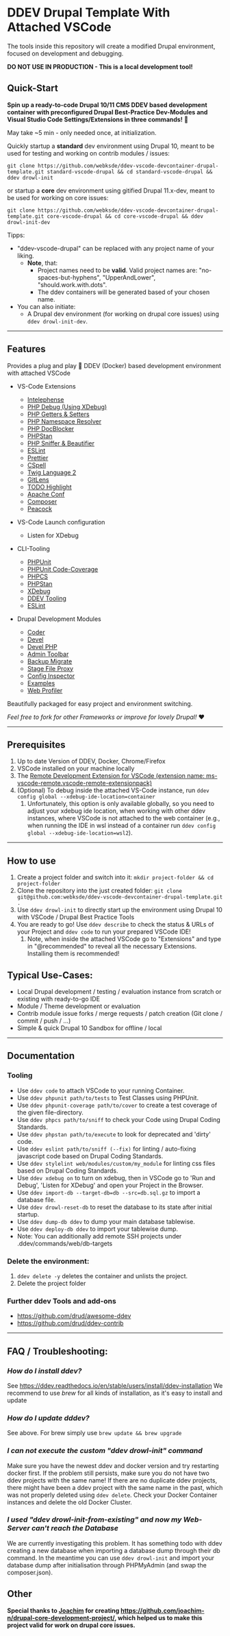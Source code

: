 # DDEV Drupal Template With Attached VSCode
The tools inside this repository will create a modified Drupal environment, focused on development and debugging.

**DO NOT USE IN PRODUCTION - This is a local development tool!**
## Quick-Start
**Spin up a ready-to-code Drupal 10/11 CMS DDEV based development container with preconfigured Drupal Best-Practice Dev-Modules and Visual Studio Code Settings/Extensions in three commands!** 🚀

May take ~5 min - only needed once, at initialization.

Quickly startup a **standard** dev environment using Drupal 10, meant to be used for testing and working on contrib modules / issues:
~~~
git clone https://github.com/webksde/ddev-vscode-devcontainer-drupal-template.git standard-vscode-drupal && cd standard-vscode-drupal && ddev drowl-init
~~~
or startup a **core** dev environment using gitified Drupal 11.x-dev, meant to be used for working on core issues:
~~~
git clone https://github.com/webksde/ddev-vscode-devcontainer-drupal-template.git core-vscode-drupal && cd core-vscode-drupal && ddev drowl-init-dev
~~~
Tipps:
- "ddev-vscode-drupal" can be replaced with any project name of your liking.
  - **Note**, that:
    - Project names need to be **valid**. Valid project names are: "no-spaces-but-hyphens", "UpperAndLower", "should.work.with.dots".
    - The ddev containers will be generated based of your chosen name.
- You can also initiate:
  - A Drupal dev environment (for working on drupal core issues) using `ddev drowl-init-dev`.

---

## Features

Provides a plug and play 🔌 DDEV (Docker) based development environment with attached VSCode
- VS-Code Extensions
  - [Intelephense](https://marketplace.visualstudio.com/items?itemName=bmewburn.vscode-intelephense-client)
  - [PHP Debug (Using XDebug)](https://marketplace.visualstudio.com/items?itemName=xdebug.php-debug)
  - [PHP Getters & Setters](https://marketplace.visualstudio.com/items?itemName=cvergne.vscode-php-getters-setters-cv)
  - [PHP Namespace Resolver](https://marketplace.visualstudio.com/items?itemName=MehediDracula.php-namespace-resolver)
  - [PHP DocBlocker](https://marketplace.visualstudio.com/items?itemName=neilbrayfield.php-docblocker)
  - [PHPStan](https://marketplace.visualstudio.com/items?itemName=SanderRonde.phpstan-vscode)
  - [PHP Sniffer & Beautifier](https://marketplace.visualstudio.com/items?itemName=ValeryanM.vscode-phpsab)
  - [ESLint](https://marketplace.visualstudio.com/items?itemName=dbaeumer.vscode-eslint)
  - [Prettier](https://marketplace.visualstudio.com/items?itemName=esbenp.prettier-vscode)
  - [CSpell](https://marketplace.visualstudio.com/items?itemName=streetsidesoftware.code-spell-checker)
  - [Twig Language 2](https://marketplace.visualstudio.com/items?itemName=mblode.twig-language-2)
  - [GitLens](https://marketplace.visualstudio.com/items?itemName=eamodio.gitlens)
  - [TODO Highlight](https://marketplace.visualstudio.com/items?itemName=wayou.vscode-todo-highlight)
  - [Apache Conf](https://marketplace.visualstudio.com/items?itemName=mrmlnc.vscode-apache)
  - [Composer](https://marketplace.visualstudio.com/items?itemName=DEVSENSE.composer-php-vscode)
  - [Peacock](https://marketplace.visualstudio.com/items?itemName=johnpapa.vscode-peacock)

- VS-Code Launch configuration
  - Listen for XDebug

- CLI-Tooling
  - [PHPUnit](https://phpunit.de/)
  - [PHPUnit Code-Coverage](https://phpunit.de/manual/6.5/en/code-coverage-analysis.html)
  - [PHPCS](https://github.com/squizlabs/PHP_CodeSniffer)
  - [PHPStan](https://phpstan.org/)
  - [XDebug](https://xdebug.org/)
  - [DDEV Tooling](https://ddev.readthedocs.io/en/stable/users/cli-usage/)
  - [ESLint](https://eslint.org/)

- Drupal Development Modules
  - [Coder](https://www.drupal.org/project/coder)
  - [Devel](https://www.drupal.org/project/devel)
  - [Devel PHP](https://www.drupal.org/project/devel_php)
  - [Admin Toolbar](https://www.drupal.org/project/admin_toolbar)
  - [Backup Migrate](https://www.drupal.org/project/backup_migrate)
  - [Stage File Proxy](https://www.drupal.org/project/stage_file_proxy)
  - [Config Inspector](https://www.drupal.org/project/config_inspector)
  - [Examples](https://www.drupal.org/project/examples)
  - [Web Profiler](https://www.drupal.org/project/webprofiler)

Beautifully packaged for easy project and environment switching.

*Feel free to fork for other Frameworks or improve for lovely Drupal!* ❤️

---

## Prerequisites
  1. Up to date Version of DDEV, Docker, Chrome/Firefox
  2. VSCode installed on your machine locally
  3. The [Remote Development Extension for VSCode (extension name: ms-vscode-remote.vscode-remote-extensionpack)](https://marketplace.visualstudio.com/items?itemName=ms-vscode-remote.vscode-remote-extensionpack)
  4. (Optional) To debug inside the attached VS-Code instance, run `ddev config global --xdebug-ide-location=container`
     1.  Unfortunately, this option is only available globally, so you need to adjust your xdebug ide location, when working with other ddev instances, where VSCode is not attached to the web container (e.g., when running the IDE in wsl instead of a container run `ddev config global --xdebug-ide-location=wsl2`).

---

## How to use
 1. Create a project folder and switch into it: `mkdir project-folder && cd project-folder`
 2. Clone the repository into the just created folder: `git clone git@github.com:webksde/ddev-vscode-devcontainer-drupal-template.git .`
 3. Use `ddev drowl-init` to directly start up the environment using Drupal 10 with VSCode / Drupal Best Practice Tools
 4. You are ready to go! Use `ddev describe` to check the status & URLs of your Project and `ddev code` to run your prepared VSCode IDE!
    1. Note, when inside the attached VSCode go to "Extensions" and type in "@recommended" to reveal all the necessary Extensions. Installing them is recommended!

## Typical Use-Cases:
 - Local Drupal development / testing / evaluation instance from scratch or existing with ready-to-go IDE
 - Module / Theme development or evaluation
 - Contrib module issue forks / merge requests / patch creation (Git clone / commit / push / ...)
 - Simple & quick Drupal 10 Sandbox for offline / local

---

## Documentation
### Tooling
 - Use `ddev code` to attach VSCode to your running Container.
 - Use `ddev phpunit path/to/tests` to Test Classes using PHPUnit.
 - Use `ddev phpunit-coverage path/to/cover` to create a test coverage of the given file-directory.
 - Use `ddev phpcs path/to/sniff` to check your Code using Drupal Coding Standards.
 - Use `ddev phpstan path/to/execute` to look for deprecated and 'dirty' code.
 - Use `ddev eslint path/to/sniff (--fix)` for linting / auto-fixing javascript code based on Drupal Coding Standards.
 - Use `ddev stylelint web/modules/custom/my_module` for linting css files based on Drupal Coding Standards.
 - Use `ddev xdebug on` to turn on xdebug, then in VSCode go to 'Run and Debug', 'Listen for XDebug' and open your Project in the Browser.
 - Use `ddev import-db --target-db=db --src=db.sql.gz` to import a database file.
 - Use `ddev drowl-reset-db` to reset the database to its state after initial startup.
 - Use `ddev dump-db ddev` to dump your main database tablewise.
 - Use `ddev deploy-db ddev` to import your tablewise dump.
  - Note: You can additionally add remote SSH projects under .ddev/commands/web/db-targets

### Delete the environment:
 1. `ddev delete -y` deletes the container and unlists the project.
 2. Delete the project folder

### Further ddev Tools and add-ons
 - https://github.com/drud/awesome-ddev
 - https://github.com/drud/ddev-contrib
---

## FAQ / Troubleshooting:
### *How do I install ddev?*

See https://ddev.readthedocs.io/en/stable/users/install/ddev-installation
We recommend to use *brew* for all kinds of installation, as it's easy to install and update

### *How do I update dddev?*

See above. For brew simply use `brew update && brew upgrade`

### *I can not execute the custom "ddev drowl-init" command*

Make sure you have the newest ddev and docker version and try restarting docker first. If the problem still persists, make sure you do not have two ddev projects with the same name!
If there are no duplicate ddev projects, there might have been a ddev project with the same name in the past, which was not properly deleted using `ddev delete`. Check your Docker Container instances and delete the old Docker Cluster.

### *I used "ddev drowl-init-from-existing" and now my Web-Server can't reach the Database*

We are currently investigating this problem. It has something todo with ddev creating a new database when importing a database dump through their db command. In the meantime you can use `ddev drowl-init` and import your database dump after initialisation through PHPMyAdmin (and swap the composer.json).

## Other
**Special thanks to [Joachim](https://github.com/joachim-n) for creating https://github.com/joachim-n/drupal-core-development-project/, which helped us to make this project valid for work on drupal core issues.**
